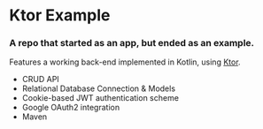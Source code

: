 # Ktor Example

### A repo that started as an app, but ended as an example.

Features a working back-end implemented in Kotlin, using [Ktor](https://ktor.io/).

* CRUD API
* Relational Database Connection & Models
* Cookie-based JWT authentication scheme
* Google OAuth2 integration
* Maven